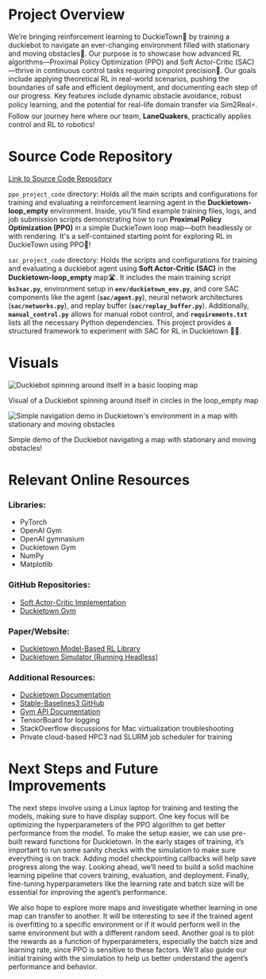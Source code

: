 # Project Overview
We’re bringing reinforcement learning to DuckieTown🦆 by training a duckiebot to navigate an ever-changing environment filled with stationary and moving obstacles🚧. Our purpose is to showcase how advanced RL algorithms—Proximal Policy Optimization (PPO) and Soft Actor-Critic (SAC)—thrive in continuous control tasks requiring pinpoint precision🎯. Our goals include applying theoretical RL in real-world scenarios, pushing the boundaries of safe and efficient deployment, and documenting each step of our progress. Key features include dynamic obstacle avoidance, robust policy learning, and the potential for real-life domain transfer via Sim2Real⚡️. Follow our journey here where our team, **LaneQuakers**, practically applies control and RL to robotics!

# Source Code Repository
[Link to Source Code Repository](https://github.com/marcusha429/duckietown-chaewon-fans/tree/main)

`ppo_project_code` directory: Holds all the main scripts and configurations for training and evaluating a reinforcement learning agent in the **Duckietown-loop_empty** environment. Inside, you’ll find example training files, logs, and job submission scripts demonstrating how to run **Proximal Policy Optimization (PPO)** in a simple DuckieTown loop map—both headlessly or with rendering. It's a self-contained starting point for exploring RL in DuckieTown using PPO🚗!

`sac_project_code` directory: Holds the scripts and configurations for training and evaluating a duckiebot agent using **Soft Actor-Critic (SAC)** in the **Duckietown-loop_empty** map🛣. It includes the main training script **`bs3sac.py`**, environment setup in **`env/duckietown_env.py`**, and core SAC components like the agent (**`sac/agent.py`**), neural network architectures (**`sac/networks.py`**), and replay buffer (**`sac/replay_buffer.py`**). Additionally, **`manual_control.py`** allows for manual robot control, and **`requirements.txt`** lists all the necessary Python dependencies. This project provides a structured framework to experiment with SAC for RL in Duckietown 🚗💡.


# Visuals
![Duckiebot spinning around itself in a basic looping map](gifs/spinning.gif)

Visual of a Duckiebot spinning around itself in circles in the loop_empty map


![Simple navigation demo in Duckietown's environment in a map with stationary and moving obstacles](gifs/navigation_demo.gif)

Simple demo of the Duckiebot navigating a map with stationary and moving obstacles!

# Relevant Online Resources
### Libraries:
- PyTorch
- OpenAI Gym
- OpenAI gymnasium
- Duckietown Gym
- NumPy
- Matplotlib

### GitHub Repositories:
- [Soft Actor-Critic Implementation](https://github.com/pranz24/pytorch-soft-actor-critic/blob/master/sac.py)
- [Duckietown Gym](https://github.com/duckietown/gym-duckietown)

### Paper/Website:
- [Duckietown Model-Based RL Library](https://www.alihkw.com/duckietown-mbrl-lib/)
- [Duckietown Simulator (Running Headless)](https://docs.duckietown.com/ente/devmanual-software/intermediate/simulation/index.html#simulator-running-headless)

### Additional Resources:
- [Duckietown Documentation](https://docs.duckietown.com/)
- [Stable-Baselines3 GitHub](https://github.com/DLR-RM/stable-baselines3)
- [Gym API Documentation](https://www.gymlibrary.dev/)
- TensorBoard for logging
- StackOverflow discussions for Mac virtualization troubleshooting
- Private cloud-based HPC3 nad SLURM job scheduler for training

# Next Steps and Future Improvements
The next steps involve using a Linux laptop for training and testing the models, making sure to have display support. One key focus will be optimizing the hyperparameters of the PPO algorithm to get better performance from the model. To make the setup easier, we can use pre-built reward functions for Duckietown. In the early stages of training, it’s important to run some sanity checks with the simulation to make sure everything is on track. Adding model checkpointing callbacks will help save progress along the way. Looking ahead, we’ll need to build a solid machine learning pipeline that covers training, evaluation, and deployment. Finally, fine-tuning hyperparameters like the learning rate and batch size will be essential for improving the agent’s performance.

We also hope to explore more maps and investigate whether learning in one map can transfer to another. It will be interesting to see if the trained agent is overfitting to a specific environment or if it would perform well in the same environment but with a different random seed. Another goal is to plot the rewards as a function of hyperparameters, especially the batch size and learning rate, since PPO is sensitive to these factors. We’ll also guide our initial training with the simulation to help us better understand the agent’s performance and behavior.